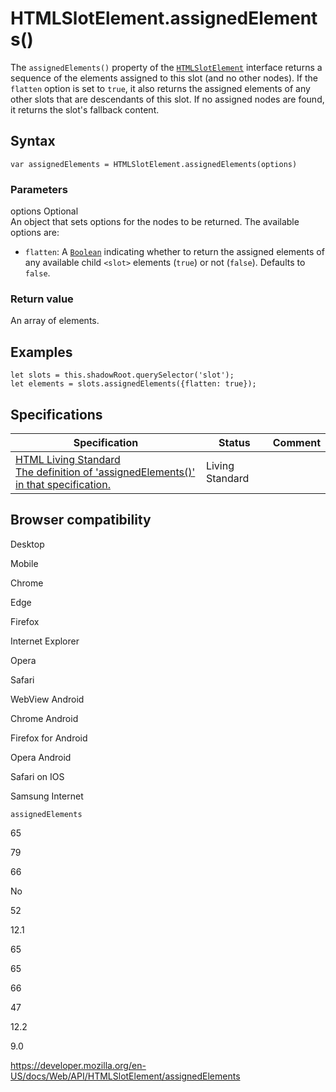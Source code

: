 HTMLSlotElement.assignedElements()
==================================

The `assignedElements()` property of the [`HTMLSlotElement`](../htmlslotelement) interface returns a sequence of the elements assigned to this slot (and no other nodes). If the `flatten` option is set to `true`, it also returns the assigned elements of any other slots that are descendants of this slot. If no assigned nodes are found, it returns the slot's fallback content.

Syntax
------

    var assignedElements = HTMLSlotElement.assignedElements(options)

### Parameters

 options <span class="badge inline optional">Optional</span>   
An object that sets options for the nodes to be returned. The available options are:

-   `flatten`: A [`Boolean`](https://developer.mozilla.org/en-US/docs/Web/JavaScript/Reference/Global_Objects/Boolean) indicating whether to return the assigned elements of any available child `<slot>` elements (`true`) or not (`false`). Defaults to `false`.

### Return value

An array of elements.

Examples
--------

    let slots = this.shadowRoot.querySelector('slot');
    let elements = slots.assignedElements({flatten: true});

Specifications
--------------

<table><thead><tr class="header"><th>Specification</th><th>Status</th><th>Comment</th></tr></thead><tbody><tr class="odd"><td><a href="https://html.spec.whatwg.org/multipage/#dom-slot-assignedelements">HTML Living Standard<br />
<span class="small">The definition of 'assignedElements()' in that specification.</span></a></td><td><span class="spec-living">Living Standard</span></td><td></td></tr></tbody></table>

Browser compatibility
---------------------

Desktop

Mobile

Chrome

Edge

Firefox

Internet Explorer

Opera

Safari

WebView Android

Chrome Android

Firefox for Android

Opera Android

Safari on IOS

Samsung Internet

`assignedElements`

65

79

66

No

52

12.1

65

65

66

47

12.2

9.0

<a href="https://developer.mozilla.org/en-US/docs/Web/API/HTMLSlotElement/assignedElements" class="_attribution-link">https://developer.mozilla.org/en-US/docs/Web/API/HTMLSlotElement/assignedElements</a>
